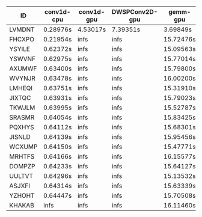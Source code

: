 |ID|conv1d-cpu|conv1d-gpu|DWSPConv2D-gpu|gemm-gpu|avg|
|-|-|-|-|-|-|
|LVMDNT|0.28976s|4.53017s|7.39351s|3.69849s|3.97798s|
|FHCXPO|0.21954s|infs|infs|15.72476s|infs|
|YSYILE|0.62372s|infs|infs|15.09563s|infs|
|YSWVNF|0.62975s|infs|infs|15.77014s|infs|
|AXUMWF|0.63400s|infs|infs|15.79800s|infs|
|WVYNJR|0.63478s|infs|infs|16.00200s|infs|
|LMHEQI|0.63751s|infs|infs|15.31910s|infs|
|JIXTQC|0.63931s|infs|infs|15.79023s|infs|
|TKWJLM|0.63995s|infs|infs|15.52787s|infs|
|SRASMR|0.64054s|infs|infs|15.83425s|infs|
|PQXHYS|0.64112s|infs|infs|15.68301s|infs|
|JISNLD|0.64139s|infs|infs|15.95456s|infs|
|WCXUMP|0.64150s|infs|infs|15.47771s|infs|
|MRHTFS|0.64166s|infs|infs|16.15577s|infs|
|DOMPZP|0.64233s|infs|infs|15.64127s|infs|
|UULTVT|0.64296s|infs|infs|15.13532s|infs|
|ASJXFI|0.64314s|infs|infs|15.63339s|infs|
|YZHOHT|0.64447s|infs|infs|15.70508s|infs|
|KHAKAB|infs|infs|infs|16.11460s|infs|
